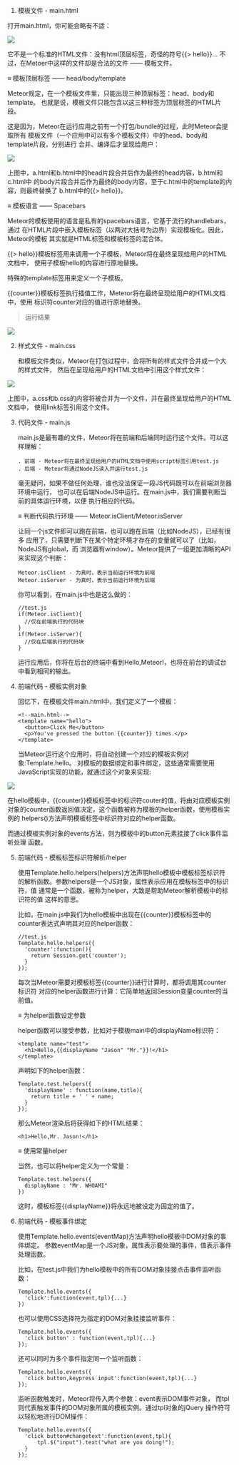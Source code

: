 
1. 模板文件 - main.html

打开main.html，你可能会略有不适：

![](template2.jpg)

它不是一个标准的HTML文件：没有html顶层标签，奇怪的符号{{> hello}}... 不过，在Metoer中这样的文件却是合法的文件 —— 模板文件。

≡ 模板顶层标签 —— head/body/template

Meteor规定，在一个模板文件里，只能出现三种顶层标签：head、body和template。 也就是说，模板文件只能包含以这三种标签为顶层标签的HTML片段。

这是因为，Meteor在运行应用之前有一个打包/bundle的过程，此时Meteor会提取所有 模板文件（一个应用中可以有多个模板文件）中的head、body和template片段，分别进行 合并、编译后才呈现给用户：

![](tpl-proc.jpg)

上图中，a.html和b.html中的head片段合并后作为最终的head内容，b.html和c.html中 的body片段合并后作为最终的body内容，至于c.html中的template的内容，则最终替换了 b.html中的{{> hello}}。

≡ 模板语言 —— Spacebars

Meteor的模板使用的语言是私有的spacebars语言，它基于流行的handlebars，通过 在HTML片段中嵌入模板标签（以两对大括号为边界）实现模板化。因此，Meteor的模板 其实就是HTML标签和模板标签的混合体。

{{> hello}}模板标签用来调用一个子模板，Meteor将在最终呈现给用户的HTML文档中， 使用子模板hello的内容进行原地替换。

特殊的template标签用来定义一个子模板。

{{counter}}模板标签执行插值工作，Meteror将在最终呈现给用户的HTML文档中，使用 标识符counter对应的值进行原地替换。

> 运行结果

![](result.jpg)

2. 样式文件 - main.css

   和模板文件类似，Meteor在打包过程中，会将所有的样式文件合并成一个大的样式文件， 然后在呈现给用户的HTML文档中引用这个样式文件：

![](cssbundle.jpg)

上图中，a.css和b.css的内容将被合并为一个文件，并在最终呈现给用户的HTML文档中， 使用link标签引用这个文件。


3. 代码文件 - main.js

   main.js是最有趣的文件，Meteor将在前端和后端同时运行这个文件。可以这样理解：

       . 前端 - Meteor将在最终呈现给用户的HTML文档中使用script标签引用test.js
       . 后端 - Meteor将通过NodeJS读入并运行test.js

   毫无疑问，如果不做任何处理，谁也没法保证一段JS代码既可以在前端浏览器环境中运行， 也可以在后端NodeJS中运行。在main.js中，我们需要判断当前的具体运行环境，以便 执行相应的代码。

   ≡ 判断代码执行环境 —— Meteor.isClient/Meteor.isServer

   让同一个js文件即可以跑在前端，也可以跑在后端（比如NodeJS），已经有很多 应用了，只需要判断下在某个特定环境才存在的变量就可以了（比如，NodeJS有global，而 浏览器有window）。Meteor提供了一组更加清晰的API来实现这个判断：

       Meteor.isClient - 为真时，表示当前运行环境为前端
       Meteor.isServer - 为真时，表示当前运行环境为后端

   你可以看到，在main.js中也是这么做的：
    ```
    //test.js
    if(Meteor.isClient){
      //仅在前端执行的代码块
    }
    if(Meteor.isServer){
      //仅在后端执行的代码块
    }
    ```

    运行应用后，你将在后台的终端中看到Hello,Meteor!，也将在前台的调试台 中看到相同的输出。

4. 前端代码 - 模板实例对象

   回忆下，在模板文件main.html中，我们定义了一个模板：
   ```
   <!--main.html-->
   <template name="hello">
     <button>Click Me</button>
     <p>You've pressed the button {{counter}} times.</p>
   </template>
    ```
   当Meteor运行这个应用时，将自动创建一个对应的模板实例对象:Template.hello。 对模板的数据绑定和事件绑定，这些通常需要使用JavaScript实现的功能，就通过这个对象来实现:

![](template.jpg)

在hello模板中，{{counter}}模板标签中的标识符couter的值，将由对应模板实例 对象的counter函数返回值决定，这个函数被称为模板的helper函数，使用模板实例的 helpers()方法声明模板标签中标识符对应的helper函数。

而通过模板实例对象的events方法，则为模板中的button元素挂接了click事件监听处理 函数。

5. 前端代码 - 模板标签标识符解析/helper

   使用Template.hello.helpers(helpers)方法声明hello模板中模板标签标识符 的解析函数。参数helpers是一个JS对象，属性表示应用在模板标签中的标识符，值 通常是一个函数，被称为helper，大致是帮助Meteor解析模板中的标识符的值 这样的意思。

   比如，在main.js中我们为hello模板中出现在{{counter}}模板标签中的counter表达式声明其对应的helper函数：
   ```
   //test.js
   Template.hello.helpers({
     'counter':function(){
       return Session.get('counter');
     }
   });
   ```
   每次当Meteor需要对模板标签{{counter}}进行计算时，都将调用其counter标识符 对应的helper函数进行计算：它简单地返回Session变量counter的当前值。

   ≡ 为helper函数设定参数

   helper函数可以接受参数，比如对于模板main中的displayName标识符：
   ```
   <template name="test">
     <h1>Hello,{{displayName "Jason" "Mr."}}!</h1>
   </template>
   ```
   声明如下的helper函数：
   ```
   Template.test.helpers({
     'displayName' : function(name,title){
       return title + ' ' + name;
     }
   });
   ```
   那么Meteor渲染后将获得如下的HTML结果：
   ```
   <h1>Hello,Mr. Jason!</h1>
   ```
   ≡ 使用常量helper

   当然，也可以将helper定义为一个常量：
   ```
   Template.test.helpers({
     displayName : "Mr. WHOAMI"
   })
   ```
   这时，模板标签{{displayName}}将永远地被设定为固定的值了。

6. 前端代码 - 模板事件绑定

   使用Template.hello.events(eventMap)方法声明hello模板中DOM对象的事件绑定。 参数eventMap是一个JS对象，属性表示要处理的事件，值表示事件处理函数。

   比如，在test.js中我们为hello模板中的所有DOM对象挂接点击事件监听函数：
   ```
   Template.hello.events({
     'click':function(event,tpl){...}
   })
   ```
   也可以使用CSS选择符为指定的DOM对象挂接监听事件：
   ```
   Template.hello.events({
     'click button' : function(event,tpl){...}
   });
   ```
   还可以同时为多个事件指定同一个监听函数：
   ```
   Template.hello.events({
     'click button,keypress input':function(event,tpl){...}
   });
   ```
   监听函数触发时，Meteor将传入两个参数：event表示DOM事件对象， 而tpl则代表触发事件的DOM对象所属的模板实例。通过tpl对象的jQuery 操作符可以轻松地进行DOM操作：
   ```
   Template.hello.events({
     'click button#changetext':function(event,tpl){
         tpl.$("input").text("what are you doing!");
     }
   });
   ```
















































